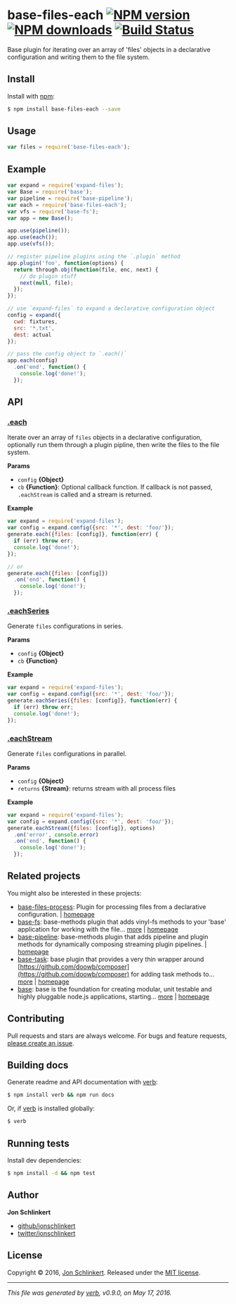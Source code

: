 # base-files-each [![NPM version](https://img.shields.io/npm/v/base-files-each.svg?style=flat)](https://www.npmjs.com/package/base-files-each) [![NPM downloads](https://img.shields.io/npm/dm/base-files-each.svg?style=flat)](https://npmjs.org/package/base-files-each) [![Build Status](https://img.shields.io/travis/node-base/base-files-each.svg?style=flat)](https://travis-ci.org/node-base/base-files-each)

Base plugin for iterating over an array of 'files' objects in a declarative configuration and writing them to the file system.

## Install

Install with [npm](https://www.npmjs.com/):

```sh
$ npm install base-files-each --save
```

## Usage

```js
var files = require('base-files-each');
```

## Example

```js
var expand = require('expand-files');
var Base = require('base');
var pipeline = require('base-pipeline');
var each = require('base-files-each');
var vfs = require('base-fs');
var app = new Base();

app.use(pipeline());
app.use(each());
app.use(vfs());

// register pipeline plugins using the `.plugin` method
app.plugin('foo', function(options) {
  return through.obj(function(file, enc, next) {
    // do plugin stuff 
    next(null, file);
  });
});

// use `expand-files` to expand a declarative configuration object
config = expand({
  cwd: fixtures,
  src: '*.txt',
  dest: actual
});

// pass the config object to `.each()`
app.each(config)
  .on('end', function() {
    console.log('done!');
  });
```

## API

### [.each](index.js#L43)

Iterate over an array of `files` objects in a declarative configuration, optionally run them through a plugin pipline, then write the files to the file system.

**Params**

* `config` **{Object}**
* `cb` **{Function}**: Optional callback function. If callback is not passed, `.eachStream` is called and a stream is returned.

**Example**

```js
var expand = require('expand-files');
var config = expand.config({src: '*', dest: 'foo/'});
generate.each({files: [config]}, function(err) {
  if (err) throw err;
  console.log('done!');
});

// or
generate.each({files: [config]})
  .on('end', function() {
    console.log('done!');
  });
```

### [.eachSeries](index.js#L82)

Generate `files` configurations in series.

**Params**

* `config` **{Object}**
* `cb` **{Function}**

**Example**

```js
var expand = require('expand-files');
var config = expand.config({src: '*', dest: 'foo/'});
generate.eachSeries({files: [config]}, function(err) {
  if (err) throw err;
  console.log('done!');
});
```

### [.eachStream](index.js#L116)

Generate `files` configurations in parallel.

**Params**

* `config` **{Object}**
* `returns` **{Stream}**: returns stream with all process files

**Example**

```js
var expand = require('expand-files');
var config = expand.config({src: '*', dest: 'foo/'});
generate.eachStream({files: [config]}, options)
  .on('error', console.error)
  .on('end', function() {
    console.log('done!');
  });
```

## Related projects

You might also be interested in these projects:

* [base-files-process](https://www.npmjs.com/package/base-files-process): Plugin for processing files from a declarative configuration. | [homepage](https://github.com/node-base/base-files-process)
* [base-fs](https://www.npmjs.com/package/base-fs): base-methods plugin that adds vinyl-fs methods to your 'base' application for working with the file… [more](https://www.npmjs.com/package/base-fs) | [homepage](https://github.com/node-base/base-fs)
* [base-pipeline](https://www.npmjs.com/package/base-pipeline): base-methods plugin that adds pipeline and plugin methods for dynamically composing streaming plugin pipelines. | [homepage](https://github.com/node-base/base-pipeline)
* [base-task](https://www.npmjs.com/package/base-task): base plugin that provides a very thin wrapper around [https://github.com/doowb/composer](https://github.com/doowb/composer) for adding task methods to… [more](https://www.npmjs.com/package/base-task) | [homepage](https://github.com/node-base/base-task)
* [base](https://www.npmjs.com/package/base): base is the foundation for creating modular, unit testable and highly pluggable node.js applications, starting… [more](https://www.npmjs.com/package/base) | [homepage](https://github.com/node-base/base)

## Contributing

Pull requests and stars are always welcome. For bugs and feature requests, [please create an issue](https://github.com/node-base/base-files-each/issues/new).

## Building docs

Generate readme and API documentation with [verb](https://github.com/verbose/verb):

```sh
$ npm install verb && npm run docs
```

Or, if [verb](https://github.com/verbose/verb) is installed globally:

```sh
$ verb
```

## Running tests

Install dev dependencies:

```sh
$ npm install -d && npm test
```

## Author

**Jon Schlinkert**

* [github/jonschlinkert](https://github.com/jonschlinkert)
* [twitter/jonschlinkert](http://twitter.com/jonschlinkert)

## License

Copyright © 2016, [Jon Schlinkert](https://github.com/jonschlinkert).
Released under the [MIT license](https://github.com/node-base/base-files-each/blob/master/LICENSE).

***

_This file was generated by [verb](https://github.com/verbose/verb), v0.9.0, on May 17, 2016._